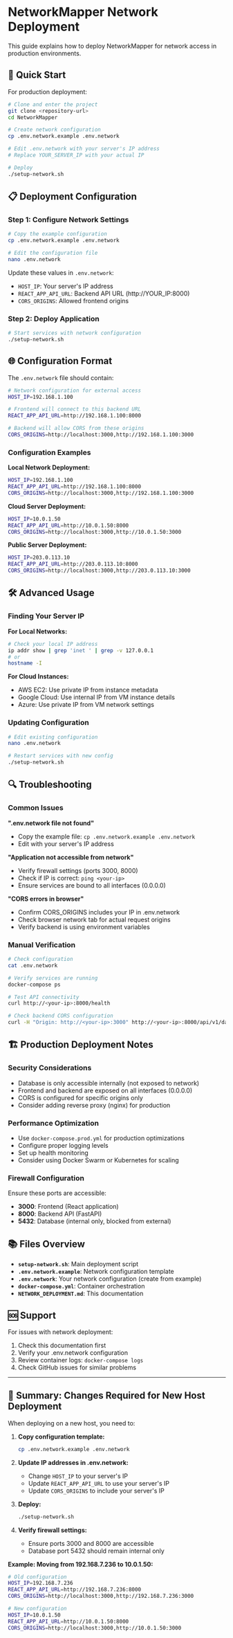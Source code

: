 # NetworkMapper Network Deployment

This guide explains how to deploy NetworkMapper for network access in production environments.

## 🚀 Quick Start

For production deployment:

```bash
# Clone and enter the project
git clone <repository-url>
cd NetworkMapper

# Create network configuration
cp .env.network.example .env.network

# Edit .env.network with your server's IP address
# Replace YOUR_SERVER_IP with your actual IP

# Deploy
./setup-network.sh
```

## 📋 Deployment Configuration

### Step 1: Configure Network Settings
```bash
# Copy the example configuration
cp .env.network.example .env.network

# Edit the configuration file
nano .env.network
```

Update these values in `.env.network`:
- `HOST_IP`: Your server's IP address
- `REACT_APP_API_URL`: Backend API URL (http://YOUR_IP:8000)
- `CORS_ORIGINS`: Allowed frontend origins

### Step 2: Deploy Application
```bash
# Start services with network configuration
./setup-network.sh
```

## 🌐 Configuration Format

The `.env.network` file should contain:

```bash
# Network configuration for external access
HOST_IP=192.168.1.100

# Frontend will connect to this backend URL
REACT_APP_API_URL=http://192.168.1.100:8000

# Backend will allow CORS from these origins
CORS_ORIGINS=http://localhost:3000,http://192.168.1.100:3000
```

### Configuration Examples

**Local Network Deployment:**
```bash
HOST_IP=192.168.1.100
REACT_APP_API_URL=http://192.168.1.100:8000
CORS_ORIGINS=http://localhost:3000,http://192.168.1.100:3000
```

**Cloud Server Deployment:**
```bash
HOST_IP=10.0.1.50
REACT_APP_API_URL=http://10.0.1.50:8000
CORS_ORIGINS=http://localhost:3000,http://10.0.1.50:3000
```

**Public Server Deployment:**
```bash
HOST_IP=203.0.113.10
REACT_APP_API_URL=http://203.0.113.10:8000
CORS_ORIGINS=http://localhost:3000,http://203.0.113.10:3000
```

## 🛠️ Advanced Usage

### Finding Your Server IP

**For Local Networks:**
```bash
# Check your local IP address
ip addr show | grep 'inet ' | grep -v 127.0.0.1
# or
hostname -I
```

**For Cloud Instances:**
- AWS EC2: Use private IP from instance metadata
- Google Cloud: Use internal IP from VM instance details
- Azure: Use private IP from VM network settings

### Updating Configuration
```bash
# Edit existing configuration
nano .env.network

# Restart services with new config
./setup-network.sh
```

## 🔍 Troubleshooting

### Common Issues

**".env.network file not found"**
- Copy the example file: `cp .env.network.example .env.network`
- Edit with your server's IP address

**"Application not accessible from network"**
- Verify firewall settings (ports 3000, 8000)
- Check if IP is correct: `ping <your-ip>`
- Ensure services are bound to all interfaces (0.0.0.0)

**"CORS errors in browser"**
- Confirm CORS_ORIGINS includes your IP in .env.network
- Check browser network tab for actual request origins
- Verify backend is using environment variables

### Manual Verification

```bash
# Check configuration
cat .env.network

# Verify services are running
docker-compose ps

# Test API connectivity
curl http://<your-ip>:8000/health

# Check backend CORS configuration
curl -H "Origin: http://<your-ip>:3000" http://<your-ip>:8000/api/v1/dashboard/stats
```

## 🏗️ Production Deployment Notes

### Security Considerations
- Database is only accessible internally (not exposed to network)
- Frontend and backend are exposed on all interfaces (0.0.0.0)
- CORS is configured for specific origins only
- Consider adding reverse proxy (nginx) for production

### Performance Optimization
- Use `docker-compose.prod.yml` for production optimizations
- Configure proper logging levels
- Set up health monitoring
- Consider using Docker Swarm or Kubernetes for scaling

### Firewall Configuration
Ensure these ports are accessible:
- **3000**: Frontend (React application)
- **8000**: Backend API (FastAPI)
- **5432**: Database (internal only, blocked from external)

## 📚 Files Overview

- **`setup-network.sh`**: Main deployment script
- **`.env.network.example`**: Network configuration template
- **`.env.network`**: Your network configuration (create from example)
- **`docker-compose.yml`**: Container orchestration
- **`NETWORK_DEPLOYMENT.md`**: This documentation

## 🆘 Support

For issues with network deployment:
1. Check this documentation first
2. Verify your .env.network configuration
3. Review container logs: `docker-compose logs`
4. Check GitHub issues for similar problems

---

## 🎯 Summary: Changes Required for New Host Deployment

When deploying on a new host, you need to:

1. **Copy configuration template:**
   ```bash
   cp .env.network.example .env.network
   ```

2. **Update IP addresses in .env.network:**
   - Change `HOST_IP` to your server's IP
   - Update `REACT_APP_API_URL` to use your server's IP
   - Update `CORS_ORIGINS` to include your server's IP

3. **Deploy:**
   ```bash
   ./setup-network.sh
   ```

4. **Verify firewall settings:**
   - Ensure ports 3000 and 8000 are accessible
   - Database port 5432 should remain internal only

**Example: Moving from 192.168.7.236 to 10.0.1.50:**
```bash
# Old configuration
HOST_IP=192.168.7.236
REACT_APP_API_URL=http://192.168.7.236:8000
CORS_ORIGINS=http://localhost:3000,http://192.168.7.236:3000

# New configuration
HOST_IP=10.0.1.50
REACT_APP_API_URL=http://10.0.1.50:8000
CORS_ORIGINS=http://localhost:3000,http://10.0.1.50:3000
```